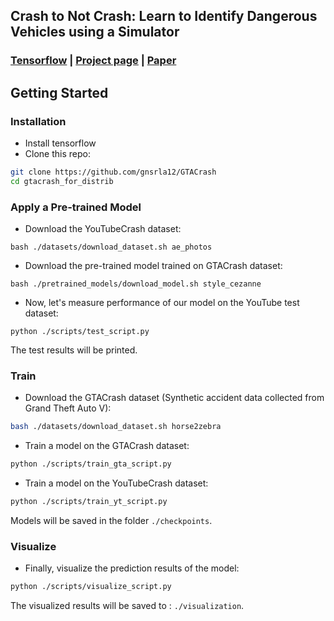## Crash to Not Crash: Learn to Identify Dangerous Vehicles using a Simulator
### [Tensorflow](https://github.com/gnsrla12/CrashToNotCrash_code) | [Project page](https://sites.google.com/view/crash-to-not-crash) |   [Paper](http://csuh.kaist.ac.kr/Suh_Crash_AAAI.pdf)


## Getting Started
### Installation
- Install tensorflow
- Clone this repo:
```bash
git clone https://github.com/gnsrla12/GTACrash
cd gtacrash_for_distrib
```

### Apply a Pre-trained Model
- Download the YouTubeCrash dataset:
```
bash ./datasets/download_dataset.sh ae_photos
```
- Download the pre-trained model trained on GTACrash dataset:
```
bash ./pretrained_models/download_model.sh style_cezanne
```
- Now, let's measure performance of our model on the YouTube test dataset:
```
python ./scripts/test_script.py
```
The test results will be printed.  

### Train
- Download the GTACrash dataset (Synthetic accident data collected from Grand Theft Auto V):
```bash
bash ./datasets/download_dataset.sh horse2zebra
```
- Train a model on the GTACrash dataset:
```bash
python ./scripts/train_gta_script.py
```

- Train a model on the YouTubeCrash dataset:
```bash
python ./scripts/train_yt_script.py
```

Models will be saved in the folder `./checkpoints`.

### Visualize
- Finally, visualize the prediction results of the model:
```bash
python ./scripts/visualize_script.py
```
The visualized results will be saved to : `./visualization`.

